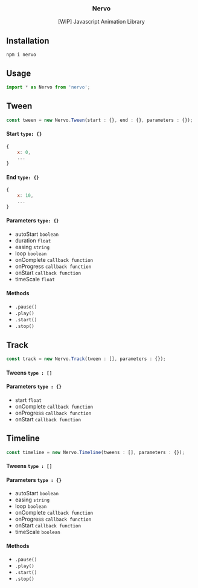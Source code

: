 <p align="center">
    <!-- <img align="center" src="http://exchange.weareslim.de/assets/images/svg/logo_blue.svg" width="100" height="auto" alt="slim Logo" class="js-lazy-loaded"> -->
    <h3 align="center">
        Nervo
    </h3>
    <p align="center">
        [WIP] Javascript Animation Library
    </p>
</p>

## Installation

```
npm i nervo
```

## Usage


```js
import * as Nervo from 'nervo';
```

## Tween

```js
const tween = new Nervo.Tween(start : {}, end : {}, parameters : {});
```

#### Start `type: {}`

```js
{
    x: 0,
    ...
}
```

#### End `type: {}`

```js
{
    x: 10,
    ...
}
```

#### Parameters `type: {}`

* autoStart `boolean`
* duration `float`
* easing `string`
* loop `boolean`
* onComplete `callback function`
* onProgress `callback function`
* onStart `callback function`
* timeScale `float`


#### Methods

* `.pause()`
* `.play()`
* `.start()`
* `.stop()`

## Track

```js
const track = new Nervo.Track(tween : [], parameters : {});
```

#### Tweens `type : []`
#### Parameters `type : {}`

* start `float`
* onComplete `callback function`
* onProgress `callback function`
* onStart `callback function`

## Timeline

```js
const timeline = new Nervo.Timeline(tweens : [], parameters : {});
```

#### Tweens `type : []`
#### Parameters `type : {}`

* autoStart `boolean`
* easing `string`
* loop `boolean`
* onComplete `callback function`
* onProgress `callback function`
* onStart `callback function`
* timeScale `boolean`

#### Methods

* `.pause()`
* `.play()`
* `.start()`
* `.stop()`
